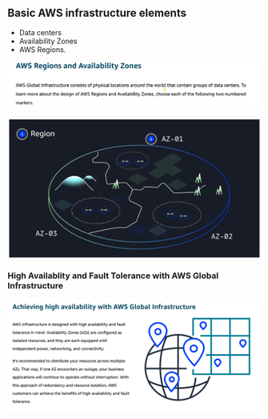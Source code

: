 ##  Basic AWS infrastructure elements
   * Data centers
   * Availability Zones
   * AWS Regions.

![alt text](image-7.png)

![alt text](image-8.png)

###  High Availablity and Fault Tolerance with AWS Global Infrastructure

![alt text](image-9.png)